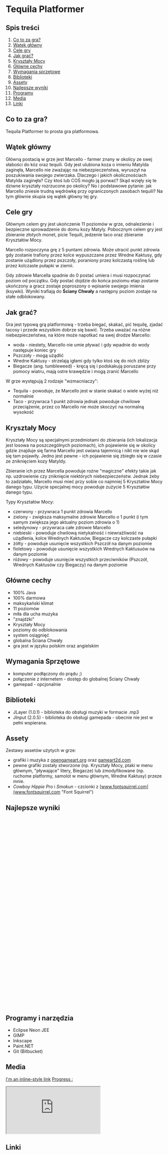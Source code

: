 # Tequila Platformer

## Spis treści

1. [Co to za gra?](projekt/tequila#co-to-za-gra)
2. [Wątek główny](projekt/tequila#watek-glowny)
3. [Cele gry](projekt/tequila#cele-gry)
4. [Jak grać?](projekt/tequila#jak-grac)
5. [Kryształy Mocy](projekt/tequila#krysztaly-mocy)
6. [Główne cechy](projekt/tequila#glowne-cechy)
7. [Wymagania sprzętowe](projekt/tequila#wymagania)
8. [Biblioteki](projekt/tequila#biblioteki)
9. [Assety](projekt/tequila#assety)
10. [Najlepsze wyniki](projekt/tequila#najlepsze-wyniki)
11. [Programy](projekt/tequila#programy-i-narzedzia)
12. [Media](projekt/tequila#media)
13. [Linki](projekt/tequila#linki)


<a name="co-to-za-gra"></a>
## Co to za gra?

Tequila Platformer to prosta gra platformowa.


<a name="watek-glowny"></a>
## Wątek główny

Główną postacią w grze jest Marcello - farmer znany w okolicy ze swej słabości do kóz oraz tequili. Gdy jest ulubiona koza o imieniu Matylda zaginęła, Marcello nie zważając na niebezpieczeństwa, wyruszył na poszukiwania swojego zwierzaka. Dlaczego i jakich okolicznościach Matylda zaginęła? Czy ktoś lub COŚ mogło ją porwać? Skąd wzięły się te dziwne kryształy rozrzucone po okolicy? No i podstawowe pytanie: jak Marcello zniesie trudną wędrówkę przy ograniczonych zasobach tequili? Na tym głównie skupia się wątek główny tej gry.


<a name="cele-gry"></a>
## Cele gry

Głównym celem gry jest ukończenie 11 poziomów w grze, odnalezienie i bezpieczne sprowadzenie do domu kozy Matyly.
Pobocznym celem gry jest zbieranie złotych monet, picie Tequili, jedzenie taco oraz zbieranie Kryształów Mocy.

Marcello rozpoczyna grę z 5 puntami zdrowia. Może utracić punkt zdrowia gdy zostanie trafiony przez kolce wypuszczane przez Wredne Kaktusy, gdy zostanie użądlony przez pszczoły, poraniony przez kolczastą roślinę lub przez kolczaste pułapki w ziemii.

Gdy zdrowie Marcella spadnie do 0 postać umiera i musi rozpoczynać poziom od początku. Gdy postać dojdzie do końca poziomu etap zostanie ukończony a gracz zostaje poproszony o wpisanie swojego imienia (ksywki). Wyniki trafiają do **Ściany Chwały** a następny poziom zostaje na stałe odblokowany.



<a name="jak-grac"></a>
## Jak grać?

Gra jest typową grą platformową - trzeba biegać, skakać, pić tequilę, zjadać tacosy i przede wszystkim dobrze się bawić.
Trzeba uważać na różne niebezpieczeństwa, na które może napotkać na swej drodze Marcello:
- woda - niestety, Marcello nie umie pływać i gdy wpadnie do wody następuje koniec gry
- Pszczoły - mogą użądlić
- Wredne Kaktusy - strzelają igłami gdy tylko ktoś się do nich zbliży
- Biegacze (ang. tumbleweed) - kręcą się i podskakują poruszane przy pomocy wiatru, mają ostre krawędzie i mogą zranić Marcello

W grze występują 2 rodzaje "wzmacniaczy":
- Tequila - powoduje, że Marcello jest w stanie skakać o wiele wyżej niż normalnie
- Taco - przywraca 1 punkt zdrowia jednak powoduje chwilowe przeciążenie, przez co Marcello nie może skoczyć na normalną wysokość



<a name="krysztaly-mocy"></a>
## Kryształy Mocy

Kryształy Mocy są specjalnymi przedmiotami do zbierania (ich lokalizacja jest losowa na poszczególnych poziomach), ich pojawienie się w okolicy gdzie znajduje się farma Marcello jest owiana tajemnicą i nikt nie wie skąd się tam pojawiły. Jedno jest pewne - ich pojawienie się zbiegło się w czasie ze zniknięciem kozy Matyldy.

Zbieranie ich przez Marcella powoduje rożne "magiczne" efekty takie jak np. uzdrowienie czy zniknięcie niektórych niebezpieczeństw.
Jednak żeby to zadziałało, Marcello musi mieć przy sobie co najmniej 5 Kryształów Mocy danego typu. Użycie specjalnej mocy powoduje zużycie 5 Kryształów danego typu.

Typy Kryształów Mocy:
- czerwony - przywraca 1 punkt zdrowia Marcello
- zielony - zwiększa maksymalne zdrowie Marcello o 1 punkt (i tym samym zwiększa jego aktualny poziom zdrowia o 1)
- seledynowy - przywraca całe zdrowie Marcello
- niebieski - powoduje chwilową nietykalność i niewrażliwość na użądlenia, kolce Wrednych Kaktusów, Biegacze czy kolczaste pułapki
- żółty - powoduje usunięcie wszystkich Pszczół na danym poziomie
- fioletowy - powoduje usunięcie wszystkich Wrednych Kaktusuów na danym poziomie
- różowy - powoduje usunięcie wszystkich przeciwników (Pszczół, Wrednych Kaktusów czy Biegaczy) na danym poziomie



<a name="glowne-cechy"></a>
## Główne cechy

- 100% Java
- 100% darmowa
- maksykański klimat
- 11 poziomów
- miła dla ucha muzyka
- "znajdźki"
- Kryształy Mocy
- poziomy do odblokowania
- system osiągnięć
- globalna Ściana Chwały
- gra jest w języku polskim oraz angielskim


<a name="wymagania"></a>
## Wymagania Sprzętowe

- komputer podłączony do prądu ;)
- połączenie z internetem - dostęp do globalnej Ściany Chwały
- gamepad - opcjonalnie


<a name="biblioteki"></a>
## Biblioteki

- JLayer (1.0.1) - biblioteka do obsługi muzyki w formacie .mp3
- JInput (2.0.5) - biblioteka do obsługi gamepada - obecnie nie jest w pełni wspierana.


<a name="assety"></a>
## Assety
	
Zestawy assetów użytych w grze:

- grafiki i muzyka z [opengameart.org](https://www.opengameart.org) oraz [gameart2d.com](http://www.gameart2d.com)
- pewne grafiki zostały stworzone (np. Kryształy Mocy, ptaki w menu głównym, "pływające" litery, Biegacze) lub zmodyfikowane (np. ruchome platformy, samolot w menu głównym, Wredne Kaktusy) przeze mnie.
- _Cowboy Hippie Pro_ i _Smokun_ - czcionki z [www.fontsquirrel.com](www.fontsquirrel.com "Font Squirrel")


<a name="najlepsze-wyniki"></a>
## Najlepsze wyniki


<div id="tequila-best-scores" style="height: 600px;width:550px;" class="ag-theme-balham"></div>



<a name="programy-i-narzedzia"></a>
## Programy i narzędzia

- Eclipse Neon JEE
- GIMP
- Inkscape
- Paint.NET
- Git (Bitbucket)


<a name="media"></a>
## Media
        
[I'm an inline-style link](https://www.youtube.com/embed/fqqohkISWI4)
[Progress :](https://www.youtube.com/embed/playlist?list=PLd5riWaV_JX_aIHMNUsPY4_wLiKkPbqhQ)


<iframe class="embed-responsive-item" src="https://www.youtube.com/embed/fqqohkISWI4"></iframe>

<a name="linki"></a>
## Linki

